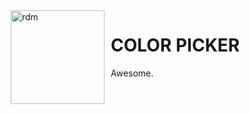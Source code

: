 <img width="150" height="150" align="left" style="float: left; margin: 0 10px 0 10px;" alt="rdm" src="https://i.imgur.com/zDKseFi.gif">  


# COLOR PICKER
Awesome.
